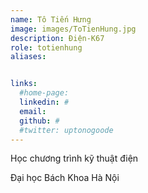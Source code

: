 ```yaml
---
name: Tô Tiến Hưng
image: images/ToTienHung.jpg
description: Điện-K67
role: totienhung
aliases:


links:
  #home-page: 
  linkedin: #
  email: 
  github: #
  #twitter: uptonogoode
---
```


Học chương trình kỹ thuật điện

Đại học Bách Khoa Hà Nội
